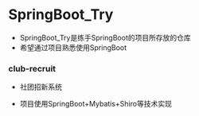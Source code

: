 # SpringBoot_Try

* SpringBoot_Try是练手SpringBoot的项目所存放的仓库
* 希望通过项目熟悉使用SpringBoot



### club-recruit

* 社团招新系统

* 项目使用SpringBoot+Mybatis+Shiro等技术实现

